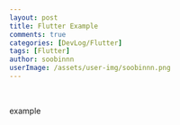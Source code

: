 ```yaml
---
layout: post
title: Flutter Example
comments: true
categories: [DevLog/Flutter]
tags: [Flutter]
author: soobinnn
userImage: /assets/user-img/soobinnn.png
---
```


<br>

example

